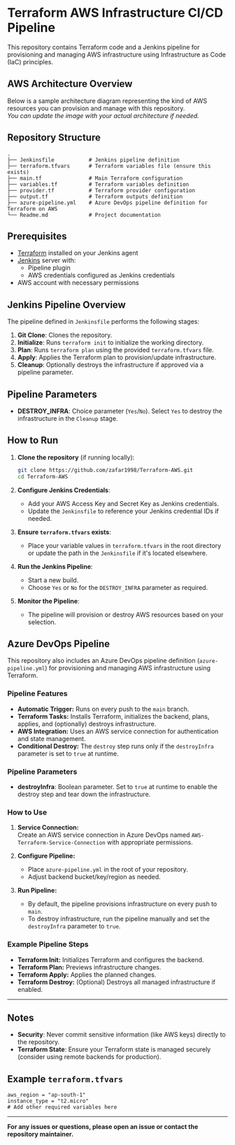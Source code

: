 # Terraform AWS Infrastructure CI/CD Pipeline

This repository contains Terraform code and a Jenkins pipeline for provisioning and managing AWS infrastructure using Infrastructure as Code (IaC) principles.

## AWS Architecture Overview

Below is a sample architecture diagram representing the kind of AWS resources you can provision and manage with this repository.  
_You can update the image with your actual architecture if needed._


## Repository Structure

```
.
├── Jenkinsfile           # Jenkins pipeline definition
├── terraform.tfvars      # Terraform variables file (ensure this exists)
├── main.tf               # Main Terraform configuration 
├── variables.tf          # Terraform variables definition 
├── provider.tf           # Terraform provider configuration 
├── output.tf             # Terraform outputs definition 
├── azure-pipeline.yml    # Azure DevOps pipeline definition for Terraform on AWS
└── Readme.md             # Project documentation
```

## Prerequisites

- [Terraform](https://www.terraform.io/downloads.html) installed on your Jenkins agent
- [Jenkins](https://www.jenkins.io/) server with:
  - Pipeline plugin
  - AWS credentials configured as Jenkins credentials
- AWS account with necessary permissions

## Jenkins Pipeline Overview

The pipeline defined in `Jenkinsfile` performs the following stages:

1. **Git Clone**: Clones the repository.
2. **Initialize**: Runs `terraform init` to initialize the working directory.
3. **Plan**: Runs `terraform plan` using the provided `terraform.tfvars` file.
4. **Apply**: Applies the Terraform plan to provision/update infrastructure.
5. **Cleanup**: Optionally destroys the infrastructure if approved via a pipeline parameter.

## Pipeline Parameters

- **DESTROY_INFRA**: Choice parameter (`Yes`/`No`). Select `Yes` to destroy the infrastructure in the `Cleanup` stage.

## How to Run

1. **Clone the repository** (if running locally):
    ```sh
    git clone https://github.com/zafar1998/Terraform-AWS.git
    cd Terraform-AWS
    ```

2. **Configure Jenkins Credentials**:
    - Add your AWS Access Key and Secret Key as Jenkins credentials.
    - Update the `Jenkinsfile` to reference your Jenkins credential IDs if needed.

3. **Ensure `terraform.tfvars` exists**:
    - Place your variable values in `terraform.tfvars` in the root directory or update the path in the `Jenkinsfile` if it's located elsewhere.

4. **Run the Jenkins Pipeline**:
    - Start a new build.
    - Choose `Yes` or `No` for the `DESTROY_INFRA` parameter as required.

5. **Monitor the Pipeline**:
    - The pipeline will provision or destroy AWS resources based on your selection.

## Azure DevOps Pipeline

This repository also includes an Azure DevOps pipeline definition (`azure-pipeline.yml`) for provisioning and managing AWS infrastructure using Terraform.

### Pipeline Features

- **Automatic Trigger:** Runs on every push to the `main` branch.
- **Terraform Tasks:** Installs Terraform, initializes the backend, plans, applies, and (optionally) destroys infrastructure.
- **AWS Integration:** Uses an AWS service connection for authentication and state management.
- **Conditional Destroy:** The `destroy` step runs only if the `destroyInfra` parameter is set to `true` at runtime.

### Pipeline Parameters

- **destroyInfra**: Boolean parameter. Set to `true` at runtime to enable the destroy step and tear down the infrastructure.

### How to Use

1. **Service Connection:**  
   Create an AWS service connection in Azure DevOps named `AWS-Terraform-Service-Connection` with appropriate permissions.

2. **Configure Pipeline:**  
   - Place `azure-pipeline.yml` in the root of your repository.
   - Adjust backend bucket/key/region as needed.

3. **Run Pipeline:**  
   - By default, the pipeline provisions infrastructure on every push to `main`.
   - To destroy infrastructure, run the pipeline manually and set the `destroyInfra` parameter to `true`.

### Example Pipeline Steps

- **Terraform Init:** Initializes Terraform and configures the backend.
- **Terraform Plan:** Previews infrastructure changes.
- **Terraform Apply:** Applies the planned changes.
- **Terraform Destroy:** (Optional) Destroys all managed infrastructure if enabled.

---

## Notes

- **Security**: Never commit sensitive information (like AWS keys) directly to the repository.
- **Terraform State**: Ensure your Terraform state is managed securely (consider using remote backends for production).

## Example `terraform.tfvars`

```hcl
aws_region = "ap-south-1"
instance_type = "t2.micro"
# Add other required variables here
```

---

**For any issues or questions, please open an issue or contact the repository maintainer.**